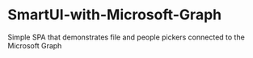 # SmartUI-with-Microsoft-Graph
Simple SPA that demonstrates file and people pickers connected to the Microsoft Graph
